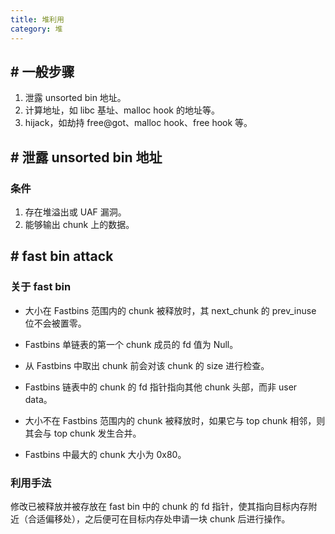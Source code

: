 ```yaml
---
title: 堆利用
category: 堆
---
```


## # 一般步骤

1. 泄露 unsorted bin 地址。
2. 计算地址，如 libc 基址、malloc hook 的地址等。
3. hijack，如劫持 free@got、malloc hook、free hook 等。

## # 泄露 unsorted bin 地址

### 条件

1. 存在堆溢出或 UAF 漏洞。
2. 能够输出 chunk 上的数据。

## # fast bin attack

### 关于 fast bin

- 大小在 Fastbins 范围内的 chunk 被释放时，其 next_chunk 的 prev_inuse 位不会被置零。

- Fastbins 单链表的第一个 chunk 成员的 fd 值为 Null。

- 从 Fastbins 中取出 chunk 前会对该 chunk 的 size 进行检查。

- Fastbins 链表中的 chunk 的 fd 指针指向其他 chunk 头部，而非 user data。

- 大小不在 Fastbins 范围内的 chunk 被释放时，如果它与 top chunk 相邻，则其会与 top chunk 发生合并。

- Fastbins 中最大的 chunk 大小为 0x80。

### 利用手法

修改已被释放并被存放在 fast bin 中的 chunk 的 fd 指针，使其指向目标内存附近（合适偏移处），之后便可在目标内存处申请一块 chunk 后进行操作。